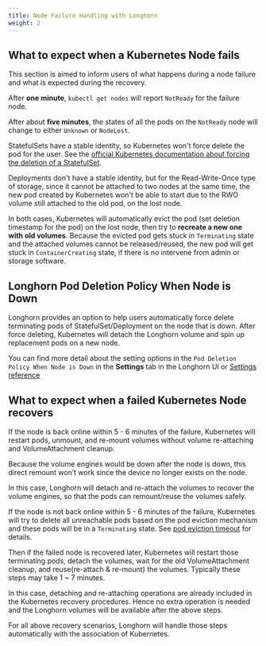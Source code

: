 ```yaml
---
title: Node Failure Handling with Longhorn
weight: 2
---
```


## What to expect when a Kubernetes Node fails

This section is aimed to inform users of what happens during a node failure and what is expected during the recovery.

After **one minute**, `kubectl get nodes` will report `NotReady` for the failure node.

After about **five minutes**, the states of all the pods on the `NotReady` node will change to either `Unknown` or `NodeLost`.

StatefulSets have a stable identity, so Kubernetes won't force delete the pod for the user. See the [official Kubernetes documentation about forcing the deletion of a StatefulSet](https://kubernetes.io/docs/tasks/run-application/force-delete-stateful-set-pod/).

Deployments don't have a stable identity, but for the Read-Write-Once type of storage, since it cannot be attached to two nodes at the same time, the new pod created by Kubernetes won't be able to start due to the RWO volume still attached to the old pod, on the lost node.

In both cases, Kubernetes will automatically evict the pod (set deletion timestamp for the pod) on the lost node, then try to **recreate a new one with old volumes**. Because the evicted pod gets stuck in `Terminating` state and the attached volumes cannot be released/reused, the new pod will get stuck in `ContainerCreating` state, if there is no intervene from admin or storage software.

## Longhorn Pod Deletion Policy When Node is Down

Longhorn provides an option to help users automatically force delete terminating pods of StatefulSet/Deployment on the node that is down. After force deleting, Kubernetes will detach the Longhorn volume and spin up replacement pods on a new node.

You can find more detail about the setting options in the `Pod Deletion Policy When Node is Down` in the **Settings** tab in the Longhorn UI or [Settings reference](../../references/settings/#pod-deletion-policy-when-node-is-down)

## What to expect when a failed Kubernetes Node recovers

If the node is back online within 5 - 6 minutes of the failure, Kubernetes will restart pods, unmount, and re-mount volumes without volume re-attaching and VolumeAttachment cleanup.

Because the volume engines would be down after the node is down, this direct remount won’t work since the device no longer exists on the node.

In this case, Longhorn will detach and re-attach the volumes to recover the volume engines, so that the pods can remount/reuse the volumes safely.

If the node is not back online within 5 - 6 minutes of the failure, Kubernetes will try to delete all unreachable pods based on the pod eviction mechanism and these pods will be in a `Terminating` state. See [pod eviction timeout](https://kubernetes.io/docs/concepts/architecture/nodes/#condition) for details.

Then if the failed node is recovered later, Kubernetes will restart those terminating pods, detach the volumes, wait for the old VolumeAttachment cleanup, and reuse(re-attach & re-mount) the volumes. Typically these steps may take 1 ~ 7 minutes.

In this case, detaching and re-attaching operations are already included in the Kubernetes recovery procedures. Hence no extra operation is needed and the Longhorn volumes will be available after the above steps.

For all above recovery scenarios, Longhorn will handle those steps automatically with the association of Kubernetes.
